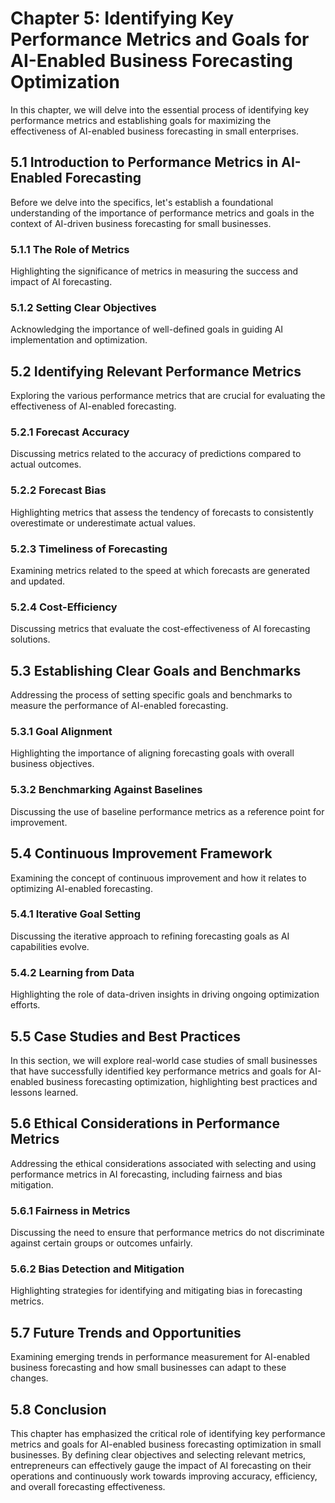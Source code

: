 Chapter 5: Identifying Key Performance Metrics and Goals for AI-Enabled Business Forecasting Optimization
=========================================================================================================

In this chapter, we will delve into the essential process of identifying key performance metrics and establishing goals for maximizing the effectiveness of AI-enabled business forecasting in small enterprises.

5.1 Introduction to Performance Metrics in AI-Enabled Forecasting
-----------------------------------------------------------------

Before we delve into the specifics, let's establish a foundational understanding of the importance of performance metrics and goals in the context of AI-driven business forecasting for small businesses.

### 5.1.1 The Role of Metrics

Highlighting the significance of metrics in measuring the success and impact of AI forecasting.

### 5.1.2 Setting Clear Objectives

Acknowledging the importance of well-defined goals in guiding AI implementation and optimization.

5.2 Identifying Relevant Performance Metrics
--------------------------------------------

Exploring the various performance metrics that are crucial for evaluating the effectiveness of AI-enabled forecasting.

### 5.2.1 Forecast Accuracy

Discussing metrics related to the accuracy of predictions compared to actual outcomes.

### 5.2.2 Forecast Bias

Highlighting metrics that assess the tendency of forecasts to consistently overestimate or underestimate actual values.

### 5.2.3 Timeliness of Forecasting

Examining metrics related to the speed at which forecasts are generated and updated.

### 5.2.4 Cost-Efficiency

Discussing metrics that evaluate the cost-effectiveness of AI forecasting solutions.

5.3 Establishing Clear Goals and Benchmarks
-------------------------------------------

Addressing the process of setting specific goals and benchmarks to measure the performance of AI-enabled forecasting.

### 5.3.1 Goal Alignment

Highlighting the importance of aligning forecasting goals with overall business objectives.

### 5.3.2 Benchmarking Against Baselines

Discussing the use of baseline performance metrics as a reference point for improvement.

5.4 Continuous Improvement Framework
------------------------------------

Examining the concept of continuous improvement and how it relates to optimizing AI-enabled forecasting.

### 5.4.1 Iterative Goal Setting

Discussing the iterative approach to refining forecasting goals as AI capabilities evolve.

### 5.4.2 Learning from Data

Highlighting the role of data-driven insights in driving ongoing optimization efforts.

5.5 Case Studies and Best Practices
-----------------------------------

In this section, we will explore real-world case studies of small businesses that have successfully identified key performance metrics and goals for AI-enabled business forecasting optimization, highlighting best practices and lessons learned.

5.6 Ethical Considerations in Performance Metrics
-------------------------------------------------

Addressing the ethical considerations associated with selecting and using performance metrics in AI forecasting, including fairness and bias mitigation.

### 5.6.1 Fairness in Metrics

Discussing the need to ensure that performance metrics do not discriminate against certain groups or outcomes unfairly.

### 5.6.2 Bias Detection and Mitigation

Highlighting strategies for identifying and mitigating bias in forecasting metrics.

5.7 Future Trends and Opportunities
-----------------------------------

Examining emerging trends in performance measurement for AI-enabled business forecasting and how small businesses can adapt to these changes.

5.8 Conclusion
--------------

This chapter has emphasized the critical role of identifying key performance metrics and goals for AI-enabled business forecasting optimization in small businesses. By defining clear objectives and selecting relevant metrics, entrepreneurs can effectively gauge the impact of AI forecasting on their operations and continuously work towards improving accuracy, efficiency, and overall forecasting effectiveness.
